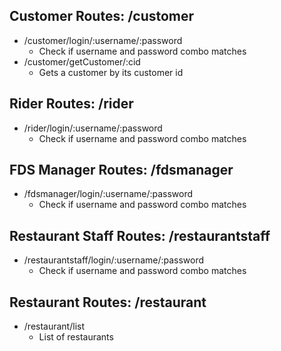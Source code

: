 ## Customer Routes: /customer

* /customer/login/:username/:password
    * Check if username and password combo matches
* /customer/getCustomer/:cid
    * Gets a customer by its customer id

## Rider Routes: /rider

* /rider/login/:username/:password
    * Check if username and password combo matches

## FDS Manager Routes: /fdsmanager

* /fdsmanager/login/:username/:password
    * Check if username and password combo matches

## Restaurant Staff Routes: /restaurantstaff

* /restaurantstaff/login/:username/:password
    * Check if username and password combo matches

## Restaurant Routes: /restaurant

* /restaurant/list
    * List of restaurants
